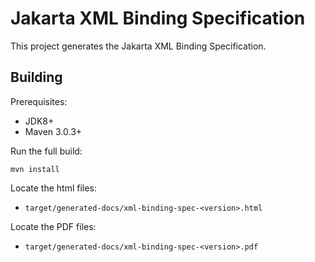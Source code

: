 Jakarta XML Binding Specification
============================

This project generates the Jakarta XML Binding Specification.

Building
--------

Prerequisites:

* JDK8+
* Maven 3.0.3+

Run the full build:

`mvn install`

Locate the html files:
- `target/generated-docs/xml-binding-spec-<version>.html`

Locate the PDF files:
- `target/generated-docs/xml-binding-spec-<version>.pdf`
